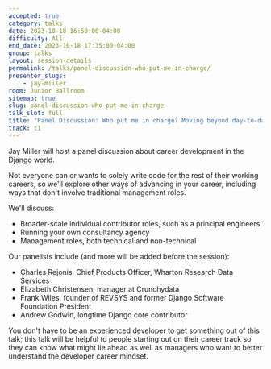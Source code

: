 ```yaml
---
accepted: true
category: talks
date: 2023-10-18 16:50:00-04:00
difficulty: All
end_date: 2023-10-18 17:35:00-04:00
group: talks
layout: session-details
permalink: /talks/panel-discussion-who-put-me-in-charge/
presenter_slugs:
    - jay-miller
room: Junior Ballroom
sitemap: true
slug: panel-discussion-who-put-me-in-charge
talk_slot: full
title: "Panel Discussion: Who put me in charge? Moving beyond day-to-day coding in Django"
track: t1
---
```


Jay Miller will host a panel discussion about career development in the Django world.

Not everyone can or wants to solely write code for the rest of their working careers, so we'll explore other ways of advancing in your career, including ways that don't involve traditional management roles.

We'll discuss:

-   Broader-scale individual contributor roles, such as a principal engineers
-   Running your own consultancy agency
-   Management roles, both technical and non-technical

Our panelists include (and more will be added before the session):

-   Charles Rejonis, Chief Products Officer, Wharton Research Data Services
-   Elizabeth Christensen, manager at Crunchydata
-   Frank Wiles, founder of REVSYS and former Django Software Foundation President
-   Andrew Godwin, longtime Django core contributor

You don't have to be an experienced developer to get something out of this talk; this talk will be helpful to people starting out on their career track so they can know what might lie ahead as well as managers who want to better understand the developer career mindset.
